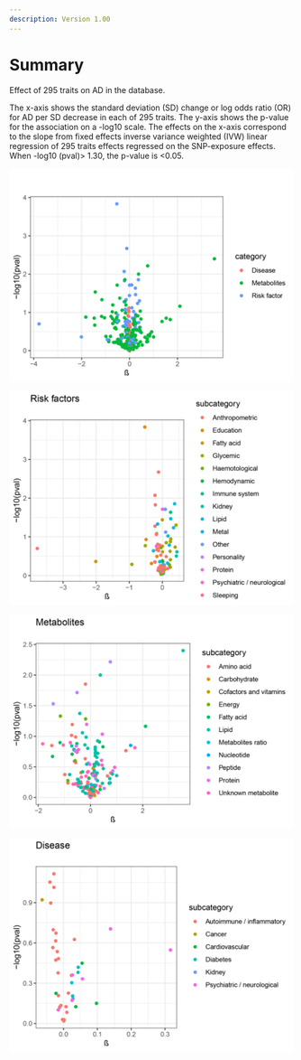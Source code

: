 ```yaml
---
description: Version 1.00
---
```


# Summary

Effect of 295 traits on AD in the database.

The x-axis shows the standard deviation \(SD\) change or log odds ratio \(OR\) for AD per SD decrease in each of 295 traits. The y-axis shows the p-value for the association on a -log10 scale. The effects on the x-axis correspond to the slope from fixed effects inverse variance weighted \(IVW\) linear regression of 295 traits effects regressed on the SNP-exposure effects. When -log10 \(pval\)&gt; 1.30, the p-value is &lt;0.05.

![](../.gitbook/assets/tu-pian.png)

![](../.gitbook/assets/tu-pian%20%281%29.png)

![](../.gitbook/assets/tu-pian%20%282%29.png)

![](../.gitbook/assets/tu-pian%20%283%29.png)



